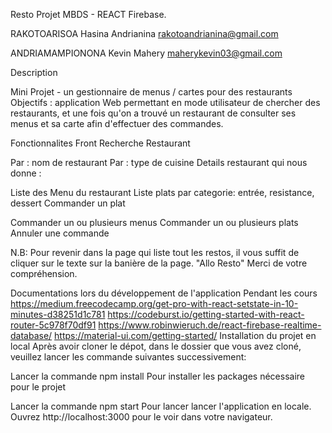 Resto
Projet MBDS - REACT Firebase.

RAKOTOARISOA Hasina Andrianina rakotoandrianina@gmail.com

ANDRIAMAMPIONONA Kevin Mahery maherykevin03@gmail.com


Description

Mini Projet - un gestionnaire de menus / cartes pour des restaurants
Objectifs : application Web permettant en mode utilisateur de chercher des restaurants, et une fois qu'on a trouvé un restaurant de consulter ses menus et sa carte afin d'effectuer des commandes.

Fonctionnalites Front
Recherche Restaurant

Par : nom de restaurant
Par : type de cuisine
Details restaurant qui nous donne :

Liste des Menu du restaurant
Liste plats par categorie: entrée, resistance, dessert
Commander un plat

Commander un ou plusieurs menus
Commander un ou plusieurs plats
Annuler une commande


N.B: Pour revenir dans la page qui liste tout les restos, il vous suffit de cliquer sur le texte sur la banière de la page.
"Allo Resto"
Merci de votre compréhension.

Documentations lors du développement de l'application
Pendant les cours
https://medium.freecodecamp.org/get-pro-with-react-setstate-in-10-minutes-d38251d1c781
https://codeburst.io/getting-started-with-react-router-5c978f70df91
https://www.robinwieruch.de/react-firebase-realtime-database/
https://material-ui.com/getting-started/
Installation du projet en local
Après avoir cloner le dépot, dans le dossier que vous avez cloné, veuillez lancer les commande suivantes successivement:

Lancer la commande npm install
Pour installer les packages nécessaire pour le projet

Lancer la commande npm start
Pour lancer lancer l'application en locale.
Ouvrez http://localhost:3000 pour le voir dans votre navigateur.
